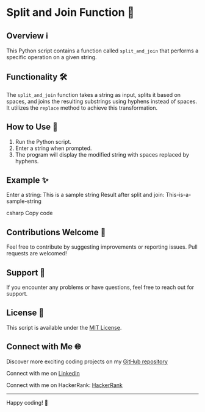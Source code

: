 
# Split and Join Function 🚀

## Overview ℹ️
This Python script contains a function called `split_and_join` that performs a specific operation on a given string.

## Functionality 🛠️
The `split_and_join` function takes a string as input, splits it based on spaces, and joins the resulting substrings using hyphens instead of spaces. It utilizes the `replace` method to achieve this transformation.

## How to Use 📝
1. Run the Python script.
2. Enter a string when prompted.
3. The program will display the modified string with spaces replaced by hyphens.

## Example ✨
Enter a string: This is a sample string
Result after split and join: This-is-a-sample-string

csharp
Copy code

## Contributions Welcome 🙌
Feel free to contribute by suggesting improvements or reporting issues. Pull requests are welcomed!

## Support 🤝
If you encounter any problems or have questions, feel free to reach out for support.

## License 📜
This script is available under the [MIT License](MIT).

## Connect with Me 🌐 

Discover more exciting coding projects on my [GitHub repository](https://github.com/Maham-j)

Connect with me on [LinkedIn](https://www.linkedin.com/in/maham-jamil-268584267)

Connect with me on HackerRank: [HackerRank ](https://www.hackerrank.com/maham_jamil)

---

Happy coding! 🚀


